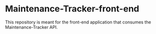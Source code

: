 # Maintenance-Tracker-front-end
This repository is meant for the front-end application that consumes the Maintenance-Tracker API.
